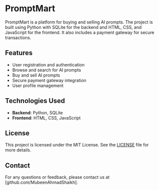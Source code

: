 # PromptMart

PromptMart is a platform for buying and selling AI prompts. The project is built using Python with SQLite for the backend and HTML, CSS, and JavaScript for the frontend. It also includes a payment gateway for secure transactions.

## Features

- User registration and authentication
- Browse and search for AI prompts
- Buy and sell AI prompts
- Secure payment gateway integration
- User profile management

## Technologies Used

- **Backend**: Python, SQLite
- **Frontend**: HTML, CSS, JavaScript

## License

This project is licensed under the MIT License. See the [LICENSE](LICENSE) file for more details.

## Contact

For any questions or feedback, please contact us at [github.com/MubeenAhmadShaikh].
